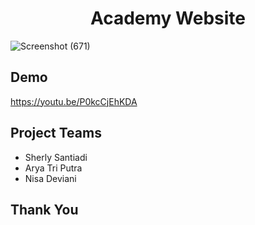 <h1 align="center">Academy Website</h1>

![Screenshot (671)](https://github.com/sntdshrly/academy-website/assets/71547739/31fea6b2-a5b2-40a8-8e27-68d4a1c24ff0)

## Demo
https://youtu.be/P0kcCjEhKDA

## Project Teams
-  Sherly Santiadi
-  Arya Tri Putra
-  Nisa Deviani

## Thank You

